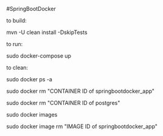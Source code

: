 
#SpringBootDocker

to build:

mvn -U clean install -DskipTests

to run:

sudo docker-compose up

to clean:

sudo docker ps -a

sudo docker rm "CONTAINER ID of springbootdocker_app"

sudo docker rm  "CONTAINER ID of postgres"

sudo docker images

sudo docker image rm "IMAGE ID of  springbootdocker_app"
